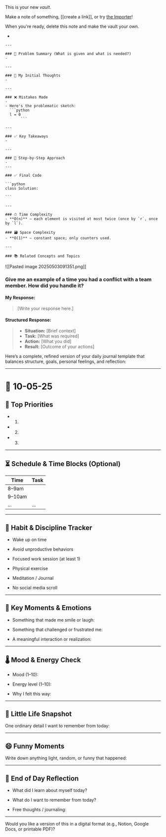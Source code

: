 This is your new *vault*.

Make a note of something, [[create a link]], or try [the Importer](https://help.obsidian.md/Plugins/Importer)!

When you're ready, delete this note and make the vault your own.


- 
    
    ---

    ### 🧾 Problem Summary (What is given and what is needed?) 
    - 

    ---

    ### 💭 My Initial Thoughts
    - 

    ---

    ### ❌ Mistakes Made
    - 
    - Here's the problematic sketch:
      ```python
      l = 0
           ```

    ---

    ### ✅ Key Takeaways
    - 

    ---

    ### 🧭 Step-by-Step Approach
    - 
    ---

    ### ✅ Final Code

    ```python
    class Solution:
     
    ```

    ---

    ### ⏱ Time Complexity
    - **O(n)** — each element is visited at most twice (once by `r`, once by `l`).

    ### 🗃 Space Complexity
    - **O(1)** — constant space; only counters used.

    ---

    ### 📚 Related Concepts and Topics




![[Pasted image 20250503091351.png]]



### Give me an example of a time you had a conflict with a team member. How did you handle it?

#### My Response:
>[Write your response here.]

#### Structured Response:
>- **Situation:** [Brief context]
>- **Task:** [What was required]
>- **Action:** [What you did]
>- **Result:** [Outcome of your actions]




Here’s a complete, refined version of your daily journal template that balances structure, goals, personal feelings, and reflection:

---

# 📅 10-05-25

## 🎯 Top Priorities

-  1.
    
-  2.
    
-  3.
    

---

## ⏳ Schedule & Time Blocks (Optional)

|Time|Task|
|---|---|
|8–9am||
|9–10am||
|...|...|

---

## 🔄 Habit & Discipline Tracker

-  Wake up on time
    
-  Avoid unproductive behaviors
    
-  Focused work session (at least 1)
    
-  Physical exercise
    
-  Meditation / Journal
    
-  No social media scroll
    

---

## 🔑 Key Moments & Emotions

- Something that made me smile or laugh:
    
- Something that challenged or frustrated me:
    
- A meaningful interaction or realization:
    

---

## 🌡️ Mood & Energy Check

- Mood (1–10):
    
- Energy level (1–10):
    
- Why I felt this way:
    

---

## 📸 Little Life Snapshot

One ordinary detail I want to remember from today:

---

## 😄 Funny Moments

Write down anything light, random, or funny that happened:

---

## 💭 End of Day Reflection

- What did I learn about myself today?
    
- What do I want to remember from today?
    
- Free thoughts / journaling:
    

---

Would you like a version of this in a digital format (e.g., Notion, Google Docs, or printable PDF)?